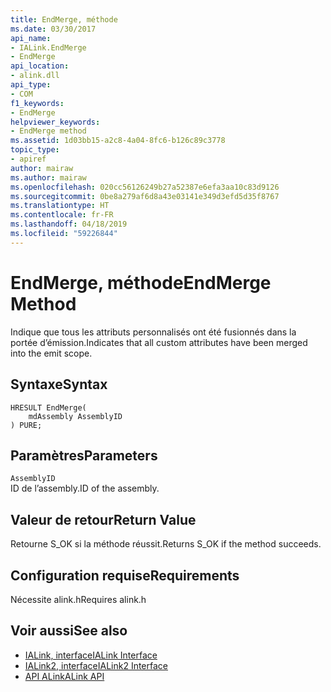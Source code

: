 ```yaml
---
title: EndMerge, méthode
ms.date: 03/30/2017
api_name:
- IALink.EndMerge
- EndMerge
api_location:
- alink.dll
api_type:
- COM
f1_keywords:
- EndMerge
helpviewer_keywords:
- EndMerge method
ms.assetid: 1d03bb15-a2c8-4a04-8fc6-b126c89c3778
topic_type:
- apiref
author: mairaw
ms.author: mairaw
ms.openlocfilehash: 020cc56126249b27a52387e6efa3aa10c83d9126
ms.sourcegitcommit: 0be8a279af6d8a43e03141e349d3efd5d35f8767
ms.translationtype: HT
ms.contentlocale: fr-FR
ms.lasthandoff: 04/18/2019
ms.locfileid: "59226844"
---
```

# <a name="endmerge-method"></a><span data-ttu-id="75c30-102">EndMerge, méthode</span><span class="sxs-lookup"><span data-stu-id="75c30-102">EndMerge Method</span></span>
<span data-ttu-id="75c30-103">Indique que tous les attributs personnalisés ont été fusionnés dans la portée d’émission.</span><span class="sxs-lookup"><span data-stu-id="75c30-103">Indicates that all custom attributes have been merged into the emit scope.</span></span>  
  
## <a name="syntax"></a><span data-ttu-id="75c30-104">Syntaxe</span><span class="sxs-lookup"><span data-stu-id="75c30-104">Syntax</span></span>  
  
```  
HRESULT EndMerge(  
    mdAssembly AssemblyID  
) PURE;  
```  
  
## <a name="parameters"></a><span data-ttu-id="75c30-105">Paramètres</span><span class="sxs-lookup"><span data-stu-id="75c30-105">Parameters</span></span>  
 `AssemblyID`  
 <span data-ttu-id="75c30-106">ID de l’assembly.</span><span class="sxs-lookup"><span data-stu-id="75c30-106">ID of the assembly.</span></span>  
  
## <a name="return-value"></a><span data-ttu-id="75c30-107">Valeur de retour</span><span class="sxs-lookup"><span data-stu-id="75c30-107">Return Value</span></span>  
 <span data-ttu-id="75c30-108">Retourne S_OK si la méthode réussit.</span><span class="sxs-lookup"><span data-stu-id="75c30-108">Returns S_OK if the method succeeds.</span></span>  
  
## <a name="requirements"></a><span data-ttu-id="75c30-109">Configuration requise</span><span class="sxs-lookup"><span data-stu-id="75c30-109">Requirements</span></span>  
 <span data-ttu-id="75c30-110">Nécessite alink.h</span><span class="sxs-lookup"><span data-stu-id="75c30-110">Requires alink.h</span></span>  
  
## <a name="see-also"></a><span data-ttu-id="75c30-111">Voir aussi</span><span class="sxs-lookup"><span data-stu-id="75c30-111">See also</span></span>

- [<span data-ttu-id="75c30-112">IALink, interface</span><span class="sxs-lookup"><span data-stu-id="75c30-112">IALink Interface</span></span>](../../../../docs/framework/unmanaged-api/alink/ialink-interface.md)
- [<span data-ttu-id="75c30-113">IALink2, interface</span><span class="sxs-lookup"><span data-stu-id="75c30-113">IALink2 Interface</span></span>](../../../../docs/framework/unmanaged-api/alink/ialink2-interface.md)
- [<span data-ttu-id="75c30-114">API ALink</span><span class="sxs-lookup"><span data-stu-id="75c30-114">ALink API</span></span>](../../../../docs/framework/unmanaged-api/alink/index.md)

